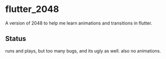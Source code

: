 # flutter_2048

A version of 2048 to help me learn animations and transitions in flutter.

## Status

runs and plays, but too many bugs, and its ugly as well. also no animations.
